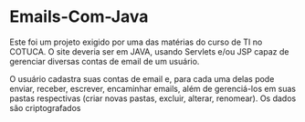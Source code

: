 # Emails-Com-Java
Este foi um projeto exigido por uma das matérias do curso de TI no COTUCA.
O site deveria ser em JAVA, usando Servlets e/ou JSP capaz de gerenciar diversas contas
de email de um usuário.

O usuário cadastra suas contas de email e, para cada uma delas pode enviar, receber, escrever, encaminhar emails, além de gerenciá-los em suas pastas respectivas (criar novas pastas, excluir, alterar, renomear).
Os dados são criptografados
